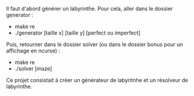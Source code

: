 Il faut d'abord générer un labyrinthe. Pour cela, aller dans le dossier generator :

  - make re
  - ./generator [taille x] [taille y] [perfect ou imperfect]

Puis, retourner dans le dossier solver (ou dans le dossier bonus pour un affichage en ncurse) :

  - make re
  - ./solver [maze]
  
Ce projet consistait à créer un générateur de labyritnhe et un résolveur de labyrinthe.
